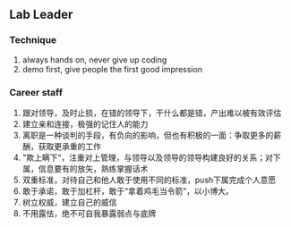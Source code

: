 ## Lab Leader

### Technique
1. always hands on, never give up coding
2. demo first, give people the first good impression
### Career staff
1. 跟对领导，及时止损，在错的领导下，干什么都是错，产出难以被有效评估
2. 建立亲和连接，极强的记住人的能力
3. 离职是一种谈判的手段，有负向的影响，但也有积极的一面：争取更多的薪酬，获取更承重的工作
4. "欺上瞒下"，注重对上管理，与领导以及领导的领导构建良好的关系；对下属，信息要有的放矢，熟练掌握话术
5. 双重标准，对待自己和他人敢于使用不同的标准，push下属完成个人意愿
6. 敢于承诺，敢于加杠杆，敢于“拿着鸡毛当令箭”，以小博大。
7. 树立权威，建立自己的威信
8. 不用露怯，绝不可自我暴露弱点与底牌
